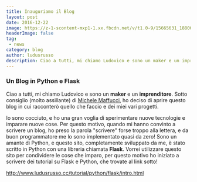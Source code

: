 ```yaml
---
title: Inauguriamo il Blog
layout: post
date: 2016-12-22
image: https://z-1-scontent-mxp1-1.xx.fbcdn.net/v/t1.0-9/15665631_1880622942174208_313603892332993532_n.jpg?oh=c704f172b1ab251064ce8f1b2b6859b5&oe=58F0F63F
headerImage: false
tag:
 - news
category: blog
author: ludusrusso
description: Ciao a tutti, mi chiamo Ludovico e sono un maker e un imprenditore. Questo Blog è stato scritto da me in Python e Flask, e lo userò per condividere i miei esperimenti!
---
```


### Un Blog in Python e Flask


Ciao a tutti, mi chiamo Ludovico e sono un **maker** e un **imprenditore**. Sotto consiglio (molto assillante) di [Michele Maffucci](http://www.maffucci.it), ho deciso di aprire questo blog in cui racconterò quello che faccio e dei miei vari progetti.

Io sono cocciuto, e ho una gran voglia di sperimentare nuove tecnologie e imparare nuove cose. Per questo motivo, quando mi hanno convinto a scrivere un blog, ho preso la parola "scrivere" forse troppo alla lettera, e da buon programmatore me lo sono implementato quasi da zero! Sono un amante di Python, e questo sito, completamente sviluppato da me, è stato scritto in Python con una libreria chiamata **Flask**.
Vorrei utilizzare questo sito per condividere le cose che imparo, per questo motivo ho iniziato a scrivere dei tutorial su Flask e Python, che trovate al link sotto!

<http://www.ludusrusso.cc/tutorial/python/flask/intro.html>
